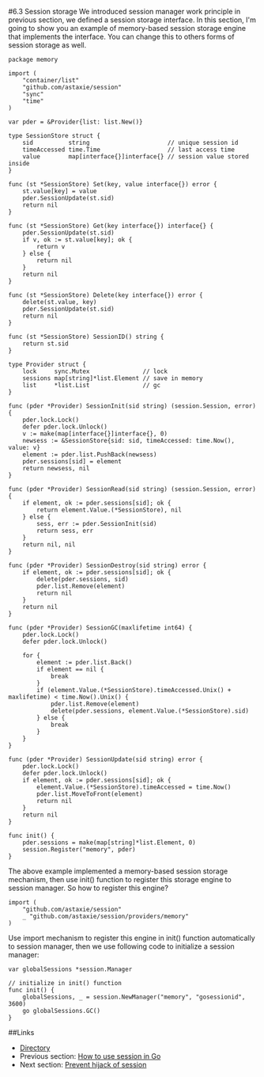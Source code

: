 #6.3 Session storage
We introduced session manager work principle in previous section, we defined a session storage interface. In this section, I'm going to show you an example of memory-based session storage engine that implements the interface. You can change this to others forms of session storage as well.

	package memory
	
	import (
	    "container/list"
	    "github.com/astaxie/session"
	    "sync"
	    "time"
	)
	
	var pder = &Provider{list: list.New()}
	
	type SessionStore struct {
	    sid          string                      // unique session id
	    timeAccessed time.Time                   // last access time
	    value        map[interface{}]interface{} // session value stored inside
	}
	
	func (st *SessionStore) Set(key, value interface{}) error {
	    st.value[key] = value
	    pder.SessionUpdate(st.sid)
	    return nil
	}
	
	func (st *SessionStore) Get(key interface{}) interface{} {
	    pder.SessionUpdate(st.sid)
	    if v, ok := st.value[key]; ok {
	        return v
	    } else {
	        return nil
	    }
	    return nil
	}
	
	func (st *SessionStore) Delete(key interface{}) error {
	    delete(st.value, key)
	    pder.SessionUpdate(st.sid)
	    return nil
	}
	
	func (st *SessionStore) SessionID() string {
	    return st.sid
	}
	
	type Provider struct {
	    lock     sync.Mutex               // lock
	    sessions map[string]*list.Element // save in memory
	    list     *list.List               // gc
	}
	
	func (pder *Provider) SessionInit(sid string) (session.Session, error) {
	    pder.lock.Lock()
	    defer pder.lock.Unlock()
	    v := make(map[interface{}]interface{}, 0)
	    newsess := &SessionStore{sid: sid, timeAccessed: time.Now(), value: v}
	    element := pder.list.PushBack(newsess)
	    pder.sessions[sid] = element
	    return newsess, nil
	}
	
	func (pder *Provider) SessionRead(sid string) (session.Session, error) {
	    if element, ok := pder.sessions[sid]; ok {
	        return element.Value.(*SessionStore), nil
	    } else {
	        sess, err := pder.SessionInit(sid)
	        return sess, err
	    }
	    return nil, nil
	}
	
	func (pder *Provider) SessionDestroy(sid string) error {
	    if element, ok := pder.sessions[sid]; ok {
	        delete(pder.sessions, sid)
	        pder.list.Remove(element)
	        return nil
	    }
	    return nil
	}
	
	func (pder *Provider) SessionGC(maxlifetime int64) {
	    pder.lock.Lock()
	    defer pder.lock.Unlock()
	
	    for {
	        element := pder.list.Back()
	        if element == nil {
	            break
	        }
	        if (element.Value.(*SessionStore).timeAccessed.Unix() + maxlifetime) < time.Now().Unix() {
	            pder.list.Remove(element)
	            delete(pder.sessions, element.Value.(*SessionStore).sid)
	        } else {
	            break
	        }
	    }
	}
	
	func (pder *Provider) SessionUpdate(sid string) error {
	    pder.lock.Lock()
	    defer pder.lock.Unlock()
	    if element, ok := pder.sessions[sid]; ok {
	        element.Value.(*SessionStore).timeAccessed = time.Now()
	        pder.list.MoveToFront(element)
	        return nil
	    }
	    return nil
	}
	
	func init() {
	    pder.sessions = make(map[string]*list.Element, 0)
	    session.Register("memory", pder)
	}


The above example implemented a memory-based session storage mechanism, then use init() function to register this storage engine to session manager. So how to register this engine?

	import (
	    "github.com/astaxie/session"
	    _ "github.com/astaxie/session/providers/memory"
	)

Use import mechanism to register this engine in init() function automatically to session manager, then we use following code to initialize a session manager:

	var globalSessions *session.Manager
	
	// initialize in init() function
	func init() {
	    globalSessions, _ = session.NewManager("memory", "gosessionid", 3600)
	    go globalSessions.GC()
	}

##Links
- [Directory](preface.md)
- Previous section: [How to use session in Go](06.2.md)
- Next section: [Prevent hijack of session](06.4.md)
